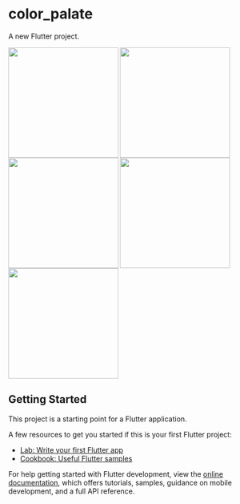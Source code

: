 # color_palate

A new Flutter project.

<img align="left" src="https://github.com/romiksutariya/color_palate_flutter/assets/132912157/cca1bf3c-b319-4038-8e12-fbc1499f9a0b" width="220px">
<img align="left" src="https://github.com/romiksutariya/color_palate_flutter/assets/132912157/edb79d50-7f77-4557-834d-f267281da095" width="220px">
<img src="https://github.com/romiksutariya/animal_project/assets/132912157/17dcb2a1-7c0b-4ab2-aa43-ee7924ba2488" width="220px">

<img align="left" src="https://github.com/romiksutariya/color_palate_flutter/assets/132912157/39e0d2e0-c966-470a-acba-a6449154ea2e" width="220px">
<img src="https://github.com/romiksutariya/color_palate_flutter/assets/132912157/223642e8-a144-4e2b-bc11-e0802dad2c88" width="220px">

## Getting Started

This project is a starting point for a Flutter application.

A few resources to get you started if this is your first Flutter project:

- [Lab: Write your first Flutter app](https://docs.flutter.dev/get-started/codelab)
- [Cookbook: Useful Flutter samples](https://docs.flutter.dev/cookbook)

For help getting started with Flutter development, view the
[online documentation](https://docs.flutter.dev/), which offers tutorials,
samples, guidance on mobile development, and a full API reference.
